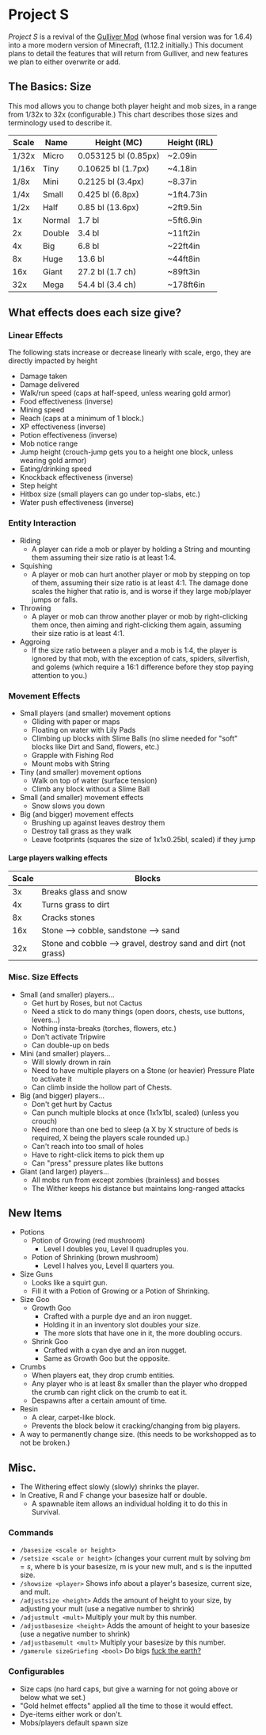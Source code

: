 # Project S
*Project S* is a revival of the [Gulliver Mod](https://www.minecraftforum.net/forums/mapping-and-modding-java-edition/minecraft-mods/1282337-mc-forge-1-6-4-gulliver-the-resizing-mod-v0-14-3=AOvVaw3hS3MltVw-WPI0kdBrf6DF) (whose final version was for 1.6.4) into a more modern version of Minecraft, (1.12.2 initially.) This document plans to detail the features that will return from Gulliver, and new features we plan to either overwrite or add.

## The Basics: Size
This mod allows you to change both player height and mob sizes, in a range from 1/32x to 32x (configurable.) This chart describes those sizes and terminology used to describe it.

| Scale | Name   | Height (MC)          | Height (IRL) |
|-------|--------|----------------------|--------------|
| 1/32x | Micro  | 0.053125 bl (0.85px) | ~2.09in      |
| 1/16x | Tiny   | 0.10625 bl (1.7px)   | ~4.18in      |
| 1/8x  | Mini   | 0.2125 bl (3.4px)    | ~8.37in      |
| 1/4x  | Small  | 0.425 bl (6.8px)     | ~1ft4.73in   |
| 1/2x  | Half   | 0.85 bl (13.6px)     | ~2ft9.5in    |
| 1x    | Normal | 1.7 bl               | ~5ft6.9in    |
| 2x    | Double | 3.4 bl               | ~11ft2in     |
| 4x    | Big    | 6.8 bl               | ~22ft4in     |
| 8x    | Huge   | 13.6 bl              | ~44ft8in     |
| 16x   | Giant  | 27.2 bl (1.7 ch)     | ~89ft3in     |
| 32x   | Mega   | 54.4 bl (3.4 ch)     | ~178ft6in    |

## What effects does each size give?
### Linear Effects
The following stats increase or decrease linearly with scale, ergo, they are directly impacted by height

* Damage taken
* Damage delivered
* Walk/run speed (caps at half-speed, unless wearing gold armor)
* Food effectiveness (inverse)
* Mining speed
* Reach (caps at a minimum of 1 block.)
* XP effectiveness (inverse)
* Potion effectiveness (inverse)
* Mob notice range
* Jump height (crouch-jump gets you to a height one block, unless wearing gold armor)
* Eating/drinking speed
* Knockback effectiveness (inverse)
* Step height
* Hitbox size (small players can go under top-slabs, etc.)
* Water push effectiveness (inverse)

### Entity Interaction
* Riding
	* A player can ride a mob or player by holding a String and mounting them assuming their size ratio is at least 1:4.
* Squishing
	* A player or mob can hurt another player or mob by stepping on top of them, assuming their size ratio is at least 4:1. The damage done scales the higher that ratio is, and is worse if they large mob/player jumps or falls.
* Throwing
	* A player or mob can throw another player or mob by right-clicking them once, then aiming and right-clicking them again, assuming their size ratio is at least 4:1.
* Aggroing
	* If the size ratio between a player and a mob is 1:4, the player is ignored by that mob, with the exception of cats, spiders, silverfish, and golems (which require a 16:1 difference before they stop paying attention to you.)

### Movement Effects
* Small players (and smaller) movement options
	* Gliding with paper or maps
	* Floating on water with Lily Pads
	* Climbing up blocks with Slime Balls (no slime needed for "soft" blocks like Dirt and Sand, flowers, etc.)
	* Grapple with Fishing Rod
	* Mount mobs with String
* Tiny (and smaller) movement options
	* Walk on top of water (surface tension)
	* Climb any block without a Slime Ball
* Small (and smaller) movement effects
	* Snow slows you down
* Big (and bigger) movement effects
	* Brushing up against leaves destroy them
	* Destroy tall grass as they walk
	* Leave footprints (squares the size of 1x1x0.25bl, scaled) if they jump
#### Large players walking effects
 
| Scale | Blocks                                                         |
|-------|----------------------------------------------------------------|
| 3x    | Breaks glass and snow                                          |
| 4x    | Turns grass to dirt                                            |
| 8x    | Cracks stones                                                  |
| 16x   | Stone --> cobble, sandstone --> sand                           |
| 32x   | Stone and cobble --> gravel, destroy sand and dirt (not grass) |

### Misc. Size Effects
* Small (and smaller) players...
	* Get hurt by Roses, but not Cactus
	* Need a stick to do many things (open doors, chests, use buttons, levers...)
	* Nothing insta-breaks (torches, flowers, etc.)
	* Don't activate Tripwire
	* Can double-up on beds
* Mini (and smaller) players...
	* Will slowly drown in rain
	* Need to have multiple players on a Stone (or heavier) Pressure Plate to activate it
	* Can climb inside the hollow part of Chests.
* Big (and bigger) players...
	* Don't get hurt by Cactus
	*  Can punch multiple blocks at once (1x1x1bl, scaled) (unless you crouch)
	* Need more than one bed to sleep (a X by X structure of beds is required, X being the players scale rounded up.)
	* Can't reach into too small of holes
	* Have to right-click items to pick them up
	* Can "press" pressure plates like buttons
* Giant (and larger) players...
	* All mobs run from except zombies (brainless) and bosses
	* The Wither keeps his distance but maintains long-ranged attacks

## New Items
* Potions
	* Potion of Growing (red mushroom)
		* Level I doubles you, Level II quadruples you.
	* Potion of Shrinking (brown mushroom)
		* Level I halves you, Level II quarters you.
* Size Guns
	* Looks like a squirt gun.
	* Fill it with a Potion of Growing or a Potion of Shrinking.
* Size Goo
	* Growth Goo
		* Crafted with a purple dye and an iron nugget.
		* Holding it in an inventory slot doubles your size.
		* The more slots that have one in it, the more doubling occurs.
	* Shrink Goo
		* Crafted with a cyan dye and an iron nugget.
		* Same as Growth Goo but the opposite.
* Crumbs
	* When players eat, they drop crumb entities.
	* Any player who is at least 8x smaller than the player who dropped the crumb can right click on the crumb to eat it.
	* Despawns after a certain amount of time.
* Resin
	* A clear, carpet-like block.
	* Prevents the block below it cracking/changing from big players.
* A way to permanently change size. (this needs to be workshopped as to not be broken.)

## Misc.
* The Withering effect slowly (slowly) shrinks the player.
* In Creative, R and F change your basesize half or double.
	* A spawnable item allows an individual holding it to do this in Survival.

### Commands
* `/basesize <scale or height>`
* `/setsize <scale or height>` (changes your current mult by solving $bm =s$, where b is your basesize, m is your new mult, and s is the inputted size.
* `/showsize <player>` Shows info about a player's basesize, current size, and mult.
* `/adjustsize <height>` Adds the amount of height to your size, by adjusting your mult (use a negative number to shrink)
* `/adjustmult <mult>` Multiply your mult by this number.
* `/adjustbasesize <height>` Adds the amount of height to your basesize (use a negative number to shrink)
* `/adjustbasemult <mult>` Multiply your basesize by this number.
* `/gamerule sizeGriefing <bool>` Do bigs [fuck the earth?](https://www.youtube.com/watch?v=tLBL4M55tJU)

### Configurables
* Size caps (no hard caps, but give a warning for not going above or below what we set.)
* "Gold helmet effects" applied all the time to those it would effect.
* Dye-items either work or don't.
* Mobs/players default spawn size
